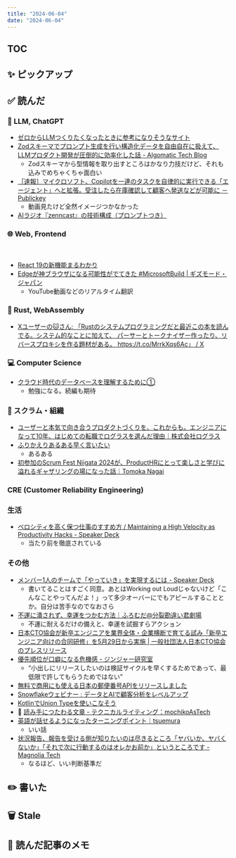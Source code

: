 ```yaml
---
title: "2024-06-04"
date: "2024-06-04"
---
```


## TOC

## ✨ ピックアップ


## ✅ 読んだ

<!-- 📝 : 下の方に内容メモあり -->

### 🧠 LLM, ChatGPT

- [ゼロからLLMつくりたくなったときに参考になりそうなサイト](https://zenn.dev/karaage0703/articles/defa2c7d126331)
- [Zodスキーマでプロンプト生成を行い構造化データを自由自在に扱えて、LLMプロダクト開発が圧倒的に効率化した話 - Algomatic Tech Blog](https://tech.algomatic.jp/entry/2024/05/23/140219)
  - Zodスキーマから型情報を取り出すところはかなり力技だけど、それも込みでめちゃくちゃ面白い
- [［速報］マイクロソフト、Copilotを一連のタスクを自律的に実行できる「エージェント」へと拡張。受注したら在庫確認して顧客へ発送などが可能に － Publickey](https://www.publickey1.jp/blog/24/copilot.html)
  - 動画見たけど全然イメージつかなかった
- [AIラジオ『zenncast』の技術構成（プロンプトつき）](https://zenn.dev/himara2/articles/db054d81b05d19)

<!-- ### ☁︎ Salesforce -->

### 🌐 Web, Frontend
　
- [React 19の新機能まるわかり](https://zenn.dev/uhyo/books/react-19-new)
- [Edgeが神ブラウザになる可能性がでてきた #MicrosoftBuild | ギズモード・ジャパン](https://www.gizmodo.jp/2024/05/microsoft-edge-realtime-dubbing.html)
  - YouTube動画などのリアルタイム翻訳

### 🦀 Rust, WebAssembly

- [Xユーザーの🐱さん: 「Rustのシステムプログラミングだと最近この本を読んでる。システム的なことに加えて、 パーサーとトークナイザー作ったり、リバースプロキシを作る題材がある。 https://t.co/MrrkXqs6Ac」 / X](https://x.com/mutomasa/status/1796132916868559032)

### 💻 Computer Science

- [クラウド時代のデータベースを理解するために①](https://zenn.dev/tzkoba/articles/b0b306c3f41d1e)
  - 勉強になる。続編も期待

### 🤝 スクラム・組織

- [ユーザーと本気で向き合うプロダクトづくりを、これからも。エンジニアになって10年、はじめての転職でログラスを選んだ理由｜株式会社ログラス](https://note.com/loglass_post/n/n61830bc398a4?sub_rt=share_b)
- [ふりかえりあるある早く言いたい](https://zenn.dev/levtech/articles/c1f9eae9cd8759)
  - あるある
- [初参加のScrum Fest Niigata 2024が、ProductHRにとって楽しさと学びに溢れるギャザリングの場になった話｜Tomoka Nagai](https://note.com/tomokatakenoya/n/n55371855837f)

### CRE (Customer Reliability Engineering)


### 生活

- [ベロシティを高く保つ仕事のすすめ方 / Maintaining a High Velocity as Productivity Hacks - Speaker Deck](https://speakerdeck.com/iwashi86/maintaining-a-high-velocity-approach)
  - 当たり前を徹底されている

### その他

- [メンバー1人のチームで「やっていき」を実現するには - Speaker Deck](https://speakerdeck.com/nil0ka/menha1ren-notimute-yatuteiki-woshi-xian-suruniha)
  - 書いてることはすごく同意。あとはWorking out Loudじゃないけど「こんなことやってんだよ！」って多少オーバーにでもアピールすることとか。自分は苦手なのでなおさら
- [不運に潰されず、幸運をつかむ方法｜ふろむだ@分裂勘違い君劇場](https://note.com/fromdusktildawn/n/ncb21ff0b5679?sub_rt=share_b)
  - 不運に耐えるだけの備えと、幸運を試掘すらアクション
- [日本CTO協会が新卒エンジニアを業界全体・企業横断で育てる試み「新卒エンジニア向けの合同研修」を5月29日から実施 | 一般社団法人日本CTO協会のプレスリリース](https://prtimes.jp/main/html/rd/p/000000028.000081310.html)
- [優先順位が口癖になる危機感 - ジンジャー研究室](https://jinjor-labo.hatenablog.com/entry/2024/05/27/031343)
  - “小出しにリリースしたいのは検証サイクルを早くするためであって、最低限で許してもらうためではない”
- [無料で商用にも使える日本の郵便番号APIをリリースしました](https://zenn.dev/ttskch/articles/309423d26a1aaa)
- [Snowflakeウェビナー : データとAIで顧客分析をレベルアップ](https://www.snowflake.com/webinars/customer-webinars/marketing-data-cloud-japan/)
- [KotlinでUnion Typeを使いこなそう](https://zenn.dev/loglass/articles/46be7f140a60bd)
- 📕 [読み手につたわる文章 - テクニカルライティング：mochikoAsTech](https://techbookfest.org/product/3t8AGqtB65jsPtPhx6m5fr?utm_source=twitter&utm_medium=social&utm_campaign=share)
- [英語が話せるようになったターニングポイント｜tsuemura](https://note.com/tsuemura/n/n33c1db98a59f?sub_rt=share_h)
  - いい話
- [状況報告、報告を受ける側が知りたいのは尽きるところ「ヤバいか、ヤバくないか」「それで次に行動するのはオレかお前か」というところです - Magnolia Tech](https://blog.magnolia.tech/entry/2024/05/19/202740)
  - なるほど、いい判断基準だ

## ✏️ 書いた


## 🗑 Stale

## 📝 読んだ記事のメモ

